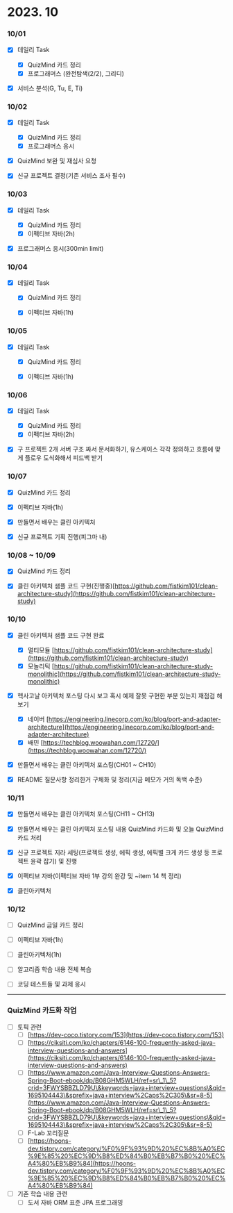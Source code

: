 # 2023. 10

### 10/01

* [x] 데일리 Task
  * [x] QuizMind 카드 정리
  * [x] 프로그래머스 (완전탐색(2/2), 그리디)
* [x] 서비스 분석(G, Tu, E, Ti)



### 10/02

* [x] 데일리 Task
  * [x] QuizMind 카드 정리
  * [x] 프로그래머스 응시
* [x] QuizMind 보완 및 재심사 요청
* [x] 신규 프로젝트 결정(기존 서비스 조사 필수)



### 10/03

* [x] 데일리 Task
  * [x] QuizMind 카드 정리
  * [x] 이펙티브 자바(2h)
* [x] 프로그래머스 응시(300min limit)



### 10/04

* [x] 데일리 Task
  * [x] QuizMind 카드 정리
  * [x] 이펙티브 자바(1h)



### 10/05

* [x] 데일리 Task
  * [x] QuizMind 카드 정리
  * [x] 이펙티브 자바(1h)



### 10/06

* [x] 데일리 Task
  * [x] QuizMind 카드 정리
  * [x] 이펙티브 자바(2h)
* [x] 구 프로젝트 2개 서버 구조 짜서 문서화하기, 유스케이스 각각 정의하고 흐름에 맞게 플로우 도식화해서 피드백 받기



### 10/07

* [x] QuizMind 카드 정리
* [x] 이펙티브 자바(1h)
* [x] 만들면서 배우는 클린 아키텍처
* [x] 신규 프로젝트 기획 진행(피그마 내)



### 10/08 \~ 10/09

* [x] QuizMind 카드 정리
* [x] 클린 아키텍처 샘플 코드 구현(진행중)[https://github.com/fistkim101/clean-architecture-study](https://github.com/fistkim101/clean-architecture-study)



### 10/10

* [x] 클린 아키텍처 샘플 코드 구현 완료
  * [x] 멀티모듈 [https://github.com/fistkim101/clean-architecture-study](https://github.com/fistkim101/clean-architecture-study)
  * [x] 모놀리틱 [https://github.com/fistkim101/clean-architecture-study-monolithic](https://github.com/fistkim101/clean-architecture-study-monolithic)
* [x] 헥사고날 아키텍처 포스팅 다시 보고 혹시 예제 잘못 구현한 부분 있는지 재점검 해보기
  * [x] 네이버 [https://engineering.linecorp.com/ko/blog/port-and-adapter-architecture](https://engineering.linecorp.com/ko/blog/port-and-adapter-architecture)
  * [x] 배민 [https://techblog.woowahan.com/12720/](https://techblog.woowahan.com/12720/)
* [x] 만들면서 배우는 클린 아키텍처 포스팅(CH01 \~ CH10)
* [x] README 질문사항 정리한거 구체화 및 정리(지금 메모가 거의 독백 수준)



### 10/11

* [x] 만들면서 배우는 클린 아키텍처 포스팅(CH11 \~ CH13)
* [x] 만들면서 배우는 클린 아키텍처 포스팅 내용 QuizMind 카드화 및 오늘 QuizMind 카드 처리
* [x] 신규 프로젝트 지라 세팅(프로젝트 생성, 에픽 생성, 에픽별 크게 카드 생성 등 프로젝트 윤곽 잡기) 및 진행
* [x] 이펙티브 자바(이펙티브 자바 1부 강의 완강 및 \~item 14 책 정리)
* [x] 클린아키텍처



### 10/12

* [ ] QuizMind 금일 카드 정리
* [ ] 이펙티브 자바(1h)
* [ ] 클린아키텍처(1h)
* [ ] 알고리즘 학습 내용 전체 복습
* [ ] 코딩 테스트들 및 과제 응시



***

### QuizMind 카드화 작업

* [ ] 토픽 관련
  * [ ] [https://dev-coco.tistory.com/153](https://dev-coco.tistory.com/153)
  * [ ] [https://ciksiti.com/ko/chapters/6146-100-frequently-asked-java-interview-questions-and-answers](https://ciksiti.com/ko/chapters/6146-100-frequently-asked-java-interview-questions-and-answers)
  * [ ] [https://www.amazon.com/Java-Interview-Questions-Answers-Spring-Boot-ebook/dp/B08GHM5WLH/ref=sr\_1\_5?crid=3FWYSBBZLD79U\&keywords=java+interview+questions\&qid=1695104443\&sprefix=java+interview%2Caps%2C305\&sr=8-5](https://www.amazon.com/Java-Interview-Questions-Answers-Spring-Boot-ebook/dp/B08GHM5WLH/ref=sr\_1\_5?crid=3FWYSBBZLD79U\&keywords=java+interview+questions\&qid=1695104443\&sprefix=java+interview%2Caps%2C305\&sr=8-5)
  * [ ] F-Lab 꼬리질문
  * [ ] [https://hoons-dev.tistory.com/category/%F0%9F%93%9D%20%EC%8B%A0%EC%9E%85%20%EC%9D%B8%ED%84%B0%EB%B7%B0%20%EC%A4%80%EB%B9%84](https://hoons-dev.tistory.com/category/%F0%9F%93%9D%20%EC%8B%A0%EC%9E%85%20%EC%9D%B8%ED%84%B0%EB%B7%B0%20%EC%A4%80%EB%B9%84)
* [ ] 기존 학습 내용 관련
  * [ ] 도서 자바 ORM 표준 JPA 프로그래밍

